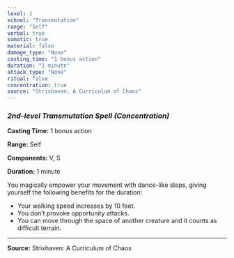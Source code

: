 ```yaml
---
level: 2
school: "Transmutation"
range: "Self"
verbal: true
somatic: true
material: false
damage_type: "None"
casting_time: "1 bonus action"
duration: "1 minute"
attack_type: "None"
ritual: false
concentration: true
source: "Strixhaven: A Curriculum of Chaos"
---
```


### *2nd-level Transmutation Spell* *(Concentration)*

**Casting Time:** 1 bonus action

**Range:** Self

**Components:** V, S

**Duration:** 1 minute

You magically empower your movement with dance-like steps, giving yourself the following benefits for the duration:
- Your walking speed increases by 10 feet.
- You don’t provoke opportunity attacks.
- You can move through the space of another creature and it counts as difficult terrain.

---

**Source:** Strixhaven: A Curriculum of Chaos
